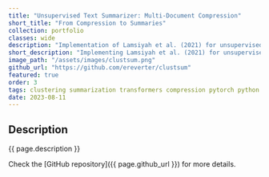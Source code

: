 ```yaml
---
title: "Unsupervised Text Summarizer: Multi-Document Compression"
short_title: "From Compression to Summaries"
collection: portfolio
classes: wide
description: "Implementation of Lamsiyah et al. (2021) for unsupervised multi-document extractive summarization, employing transformer and compression-based embeddings, supported by a three-dimensional scoring system for document/sentence relevance."
short_description: "Implementing Lamsiyah et al. (2021) for unsupervised text summarization using different compression techniques."
image_path: "/assets/images/clustsum.png"
github_url: "https://github.com/ereverter/clustsum"
featured: true
order: 3
tags: clustering summarization transformers compression pytorch python nlp
date: 2023-08-11
---
```


Description
-----------
{{ page.description }}

Check the [GitHub repository]({{ page.github_url }}) for more details.
